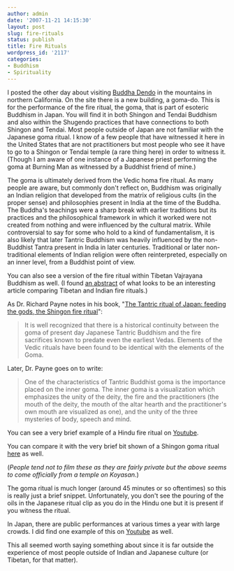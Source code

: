 ```yaml
---
author: admin
date: '2007-11-21 14:15:30'
layout: post
slug: fire-rituals
status: publish
title: Fire Rituals
wordpress_id: '2117'
categories:
- Buddhism
- Spirituality
---
```

I posted the other day about visiting <a href="http://www.buddhadendo.org">Buddha Dendo</a> in the mountains in northern California. On the site there is a new building, a goma-do. This is for the performance of the fire ritual, the goma, that is part of esoteric Buddhism in Japan. You will find it in both Shingon and Tendai Buddhism and also within the Shugendo practices that have connections to both Shingon and Tendai. Most people outside of Japan are not familiar with the Japanese goma ritual. I know of a few people that have witnessed it here in the United States that are not practitioners but most people who see it have to go to a Shingon or Tendai temple (a rare thing here) in order to witness it. (Though I am aware of one instance of a Japanese priest performing the goma at Burning Man as witnessed by a Buddhist friend of mine.)

The goma is ultimately derived from the Vedic homa fire ritual. As many people are aware, but commonly don't reflect on, Buddhism was originally an Indian religion that developed from the matrix of religious cults (in the proper sense) and philosophies present in India at the time of the Buddha. The Buddha's teachings were a sharp break with earlier traditions but its practices and the philosophical framework in which it worked were not created from nothing and were influenced by the cultural matrix. While controversial to say for some who hold to a kind of fundamentalism, it is also likely that later Tantric Buddhism was heavily influenced by the non-Buddhist Tantra present in India in later centuries. Traditional or later non-traditional elements of Indian religion were often reinterpreted, especially on an inner level, from a Buddhist point of view.

You can also see a version of the fire ritual within Tibetan Vajrayana Buddhism as well. (I found <a href="http://links.jstor.org/sici?sici=0003-0279(200010%2F12)120%3A4%3C594%3AIFRIIA%3E2.0.CO%3B2-3">an abstract</a> of what looks to be an interesting article comparing Tibetan and Indian fire rituals.)

As Dr. Richard Payne notes in his book, "<a href="http://www.worldcat.org/oclc/27428833">The Tantric ritual of Japan: feeding the gods, the Shingon fire ritual</a>":
<blockquote>It is well recognized that there is a historical continuity between the goma of present day Japanese Tantric Buddhism and the fire sacrifices known to predate even the earliest Vedas. Elements of the Vedic rituals have been found to be identical with the elements of the Goma.</blockquote>
Later, Dr. Payne goes on to write:
<blockquote>One of the characteristics of Tantric Buddhist goma is the importance placed on the inner goma. The inner goma is a visualization which emphasizes the unity of the deity, the fire and the practitioners (the mouth of the deity, the mouth of the altar hearth and the practitioner's own mouth are visualized as one), and the unity of the three mysteries of body, speech and mind.</blockquote>

You can see a very brief example of a Hindu fire ritual on <a href="http://www.youtube.com/watch?v=iHLf46oG2tE">Youtube</a>.

You can compare it with the very brief bit shown of a Shingon goma ritual <a href="http://www.youtube.com/watch?v=9fbPZUxA7sA">here</a> as well.

(<em>People tend not to film these as they are fairly private but the above seems to come officially from a temple on Koyasan.</em>)

The goma ritual is much longer (around 45 minutes or so oftentimes) so this is really just a brief snippet. Unfortunately, you don't see the pouring of the oils in the Japanese ritual clip as you do in the Hindu one but it is present if you witness the ritual.

In Japan, there are public performances at various times a year with large crowds. I did find one example of this on <a href="http://www.youtube.com/watch?v=bUfXxdV1tgk">Youtube</a> as well.

This all seemed worth saying something about since it is far outside the experience of most people outside of Indian and Japanese culture (or Tibetan, for that matter).
